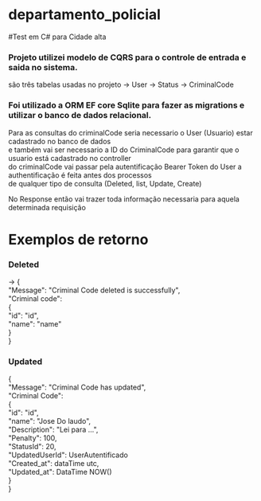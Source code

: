 # departamento_policial

#Test em C# para Cidade alta

### Projeto utilizei modelo de CQRS para o controle de entrada e saida no sistema.

são três tabelas usadas no projeto 
-> User 
-> Status
-> CriminalCode

### Foi utilizado a ORM EF core Sqlite para fazer as migrations e utilizar o banco de dados relacional.

Para as consultas do criminalCode seria necessario o User (Usuario) estar cadastrado no banco de dados <br/> 
e também vai ser necessario a ID do CriminalCode para garantir que o usuario está cadastrado no controller <br/> 
do criminalCode vai passar pela autentificação Bearer Token do User a authentificação é feita antes dos processos <br/> 
de qualquer tipo de consulta (Deleted, list, Update, Create)

No Response então vai trazer toda informação necessaria para aquela determinada requisição

# Exemplos de retorno

### Deleted 

-> 
{ <br/>
"Message": "Criminal Code deleted is successfully", <br/>
  "Criminal code": <br/>
  { <br/>
  "id": "id", <br/>
  "name": "name" <br/>
  } <br/>
} <br/>

### Updated <br/>

{ <br/>
"Message": "Criminal Code has updated", <br/>
  "Criminal Code": <br/>
  { <br/>
  "id": "id", <br/>
  "name": "Jose Do laudo", <br/>
  "Description": "Lei  para ...", <br/>
  "Penalty": 100, <br/>
  "StatusId": 20, <br/>
  "UpdatedUserId": UserAutentificado <br/>
  "Created_at": dataTime utc, <br/>
  "Updated_at": DataTime NOW() <br/>
  } <br/>
}<br/>


